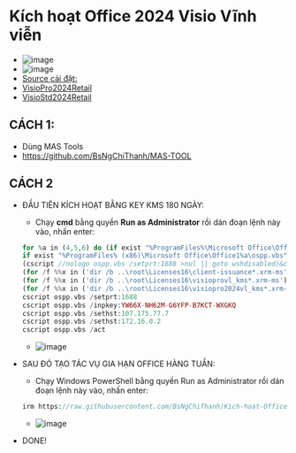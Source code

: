 # Kích hoạt Office 2024 Visio Vĩnh viễn
- ![image](https://github.com/user-attachments/assets/892ab962-1334-4126-9b74-42be48da0f04)
- ![image](https://github.com/BsNgChiThanh/Lich-phong-kham/assets/82578024/d575f08f-29b1-4848-83b0-fb5e88dcb50c)
- [Source cài đặt:](https://gravesoft.dev/office_c2r_links)
- [VisioPro2024Retail](https://raw.githubusercontent.com/BsNgChiThanh/Office2024Visio/IMP/VisioPro2024Retail.exe)
- [VisioStd2024Retail](https://raw.githubusercontent.com/BsNgChiThanh/Office2024Visio/IMP/VisioStd2024Retail.exe)

## CÁCH 1:
- Dùng MAS Tools
- https://github.com/BsNgChiThanh/MAS-TOOL

## CÁCH 2
- ĐẦU TIÊN KÍCH HOẠT BẰNG KEY KMS 180 NGÀY:
  - Chạy **cmd** bằng quyền **Run as Administrator** rồi dán đoạn lệnh này vào, nhấn enter:
  ```php
  for %a in (4,5,6) do (if exist "%ProgramFiles%\Microsoft Office\Office1%a\ospp.vbs" (cd /d "%ProgramFiles%\Microsoft Office\Office1%a")
  if exist "%ProgramFiles% (x86)\Microsoft Office\Office1%a\ospp.vbs" (cd /d "%ProgramFiles% (x86)\Microsoft Office\Office1%a"))
  (cscript //nologo ospp.vbs /setprt:1688 >nul || goto wshdisabled)&cscript //nologo ospp.vbs /inslic:"..\root\Licenses16\pkeyconfig-office.xrm-ms" >nul
  (for /f %%x in ('dir /b ..\root\Licenses16\client-issuance*.xrm-ms') do cscript ospp.vbs /inslic:"..\root\Licenses16\%%x" >nul)
  (for /f %%x in ('dir /b ..\root\Licenses16\visioprovl_kms*.xrm-ms') do cscript ospp.vbs /inslic:"..\root\Licenses16\%%x" >nul)
  (for /f %%x in ('dir /b ..\root\Licenses16\visiopro2024vl_kms*.xrm-ms') do cscript ospp.vbs /inslic:"..\root\Licenses16\%%x" >nul)
  cscript ospp.vbs /setprt:1688
  cscript ospp.vbs /inpkey:YW66X-NH62M-G6YFP-B7KCT-WXGKQ
  cscript ospp.vbs /sethst:107.175.77.7
  cscript ospp.vbs /sethst:172.16.0.2
  cscript ospp.vbs /act
  ```
  - ![image](https://github.com/user-attachments/assets/387c35e4-30f8-43ac-9141-fc633f4ede9b)
- SAU ĐÓ TẠO TÁC VỤ GIA HẠN OFFICE HÀNG TUẦN:
  - Chạy Windows PowerShell bằng quyền Run as Administrator rồi dán đoạn lệnh này vào, nhấn enter:
    
  ```PHP
  irm https://raw.githubusercontent.com/BsNgChiThanh/Kich-hoat-Office/KichHoatOffice/GiaHanKichHoat.ps1 | iex
  ```
  - ![image](https://github.com/user-attachments/assets/c61d847b-f874-4549-92af-f49985044f7e)
- DONE!
